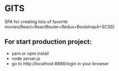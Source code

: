 
# GITS
SPA for creating lists of favorite movies(React+ReactRouter+Redux+Bootstrap4+SCSS)


## For start production project:
- yarn or npm install
- node server.js
- go to http://localhost:8888/login  in your browser
